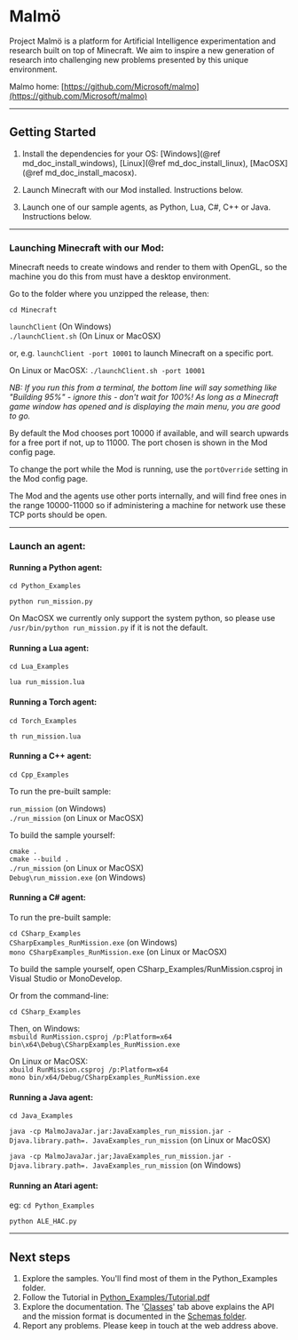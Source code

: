 # Malmö #

Project Malmö is a platform for Artificial Intelligence experimentation and research built on top of Minecraft. We aim to inspire a new generation of research into challenging new problems presented by this unique environment.

Malmo home: [https://github.com/Microsoft/malmo](https://github.com/Microsoft/malmo)

----
    
## Getting Started ##

1. Install the dependencies for your OS: [Windows](@ref md_doc_install_windows), [Linux](@ref md_doc_install_linux), [MacOSX](@ref md_doc_install_macosx).

2. Launch Minecraft with our Mod installed. Instructions below.

3. Launch one of our sample agents, as Python, Lua, C#, C++ or Java. Instructions below.


----

### Launching Minecraft with our Mod: ###

Minecraft needs to create windows and render to them with OpenGL, so the machine you do this from must have a desktop environment.

Go to the folder where you unzipped the release, then:

`cd Minecraft`

`launchClient` (On Windows)  
`./launchClient.sh` (On Linux or MacOSX)

or, e.g. `launchClient -port 10001` to launch Minecraft on a specific port.

On Linux or MacOSX: `./launchClient.sh -port 10001`

*NB: If you run this from a terminal, the bottom line will say something like "Building 95%" - ignore this - don't wait for 100%! As long as a Minecraft game window has opened and is displaying the main menu, you are good to go.*

By default the Mod chooses port 10000 if available, and will search upwards for a free port if not, up to 11000.
The port chosen is shown in the Mod config page.

To change the port while the Mod is running, use the `portOverride` setting in the Mod config page.

The Mod and the agents use other ports internally, and will find free ones in the range 10000-11000 so if administering
a machine for network use these TCP ports should be open.

----

### Launch an agent: ###

#### Running a Python agent: ####

`cd Python_Examples`

`python run_mission.py`

On MacOSX we currently only support the system python, so please use `/usr/bin/python run_mission.py` if it is not the default. 

#### Running a Lua agent: ####

`cd Lua_Examples`

`lua run_mission.lua`

#### Running a Torch agent: ####

`cd Torch_Examples`

`th run_mission.lua`

#### Running a C++ agent: ####

`cd Cpp_Examples`

To run the pre-built sample:

`run_mission` (on Windows)  
`./run_mission` (on Linux or MacOSX)

To build the sample yourself:

`cmake .`  
`cmake --build .`  
`./run_mission` (on Linux or MacOSX)  
`Debug\run_mission.exe` (on Windows)

#### Running a C# agent: ####

To run the pre-built sample:

`cd CSharp_Examples`  
`CSharpExamples_RunMission.exe` (on Windows)  
`mono CSharpExamples_RunMission.exe` (on Linux or MacOSX)

To build the sample yourself, open CSharp_Examples/RunMission.csproj in Visual Studio or MonoDevelop.

Or from the command-line:

`cd CSharp_Examples`

Then, on Windows:  
`msbuild RunMission.csproj /p:Platform=x64`  
`bin\x64\Debug\CSharpExamples_RunMission.exe`

On Linux or MacOSX:  
`xbuild RunMission.csproj /p:Platform=x64`  
`mono bin/x64/Debug/CSharpExamples_RunMission.exe`

#### Running a Java agent: ####

`cd Java_Examples`

`java -cp MalmoJavaJar.jar:JavaExamples_run_mission.jar -Djava.library.path=. JavaExamples_run_mission` (on Linux or MacOSX)

`java -cp MalmoJavaJar.jar;JavaExamples_run_mission.jar -Djava.library.path=. JavaExamples_run_mission` (on Windows)

#### Running an Atari agent: ####

eg:
`cd Python_Examples`

`python ALE_HAC.py`

----

## Next steps ##

1. Explore the samples. You'll find most of them in the Python_Examples folder.
2. Follow the Tutorial in [Python_Examples/Tutorial.pdf](../Python_Examples/Tutorial.pdf)
3. Explore the documentation. The '[Classes](annotated.html)' tab above explains the API and the mission format is documented in the [Schemas folder](../Schemas/Mission.html).
4. Report any problems. Please keep in touch at the web address above.
